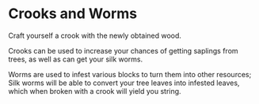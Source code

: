 # Crooks and Worms

Craft yourself a crook with the newly obtained wood.

Crooks can be used to increase your chances of getting saplings from trees, as well as can get your silk worms.

Worms are used to infest various blocks to turn them into other resources;
Silk worms will be able to convert your tree leaves into infested leaves, which when broken with a crook will yield you string.
